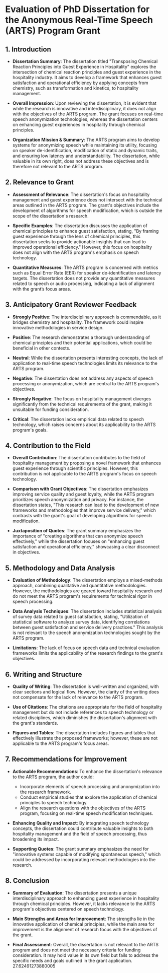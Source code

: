 # Evaluation of PhD Dissertation for the Anonymous Real-Time Speech (ARTS) Program Grant

## 1. Introduction
- **Dissertation Summary**: The dissertation titled "Transposing Chemical Reaction Principles into Guest Experience in Hospitality" explores the intersection of chemical reaction principles and guest experience in the hospitality industry. It aims to develop a framework that enhances guest satisfaction and operational efficiency by applying concepts from chemistry, such as transformation and kinetics, to hospitality management.
  
- **Overall Impression**: Upon reviewing the dissertation, it is evident that while the research is innovative and interdisciplinary, it does not align with the objectives of the ARTS program. The grant focuses on real-time speech anonymization technologies, whereas the dissertation centers on enhancing guest experiences in hospitality through chemical principles.

- **Organization Mission & Summary**: The ARTS program aims to develop systems for anonymizing speech while maintaining its utility, focusing on speaker de-identification, modification of static and dynamic traits, and ensuring low latency and understandability. The dissertation, while valuable in its own right, does not address these objectives and is therefore not relevant to the ARTS program.

## 2. Relevance to Grant
- **Assessment of Relevance**: The dissertation's focus on hospitality management and guest experience does not intersect with the technical areas outlined in the ARTS program. The grant's objectives include the development of algorithms for speech modification, which is outside the scope of the dissertation's research.

- **Specific Examples**: The dissertation discusses the application of chemical principles to enhance guest satisfaction, stating, "By framing guest experience through the lens of chemical principles, this dissertation seeks to provide actionable insights that can lead to improved operational efficiency." However, this focus on hospitality does not align with the ARTS program's emphasis on speech technology.

- **Quantitative Measures**: The ARTS program is concerned with metrics such as Equal Error Rate (EER) for speaker de-identification and latency targets. The dissertation does not provide any quantitative measures related to speech or audio processing, indicating a lack of alignment with the grant’s focus areas.

## 3. Anticipatory Grant Reviewer Feedback
- **Strongly Positive**: The interdisciplinary approach is commendable, as it bridges chemistry and hospitality. The framework could inspire innovative methodologies in service design.
  
- **Positive**: The research demonstrates a thorough understanding of chemical principles and their potential applications, which could be beneficial in other contexts.

- **Neutral**: While the dissertation presents interesting concepts, the lack of application to real-time speech technologies limits its relevance to the ARTS program.

- **Negative**: The dissertation does not address any aspects of speech processing or anonymization, which are central to the ARTS program's objectives.

- **Strongly Negative**: The focus on hospitality management diverges significantly from the technical requirements of the grant, making it unsuitable for funding consideration.

- **Critical**: The dissertation lacks empirical data related to speech technology, which raises concerns about its applicability to the ARTS program's goals.

## 4. Contribution to the Field
- **Overall Contribution**: The dissertation contributes to the field of hospitality management by proposing a novel framework that enhances guest experience through scientific principles. However, this contribution is not applicable to the ARTS program's focus on speech technology.

- **Comparison with Grant Objectives**: The dissertation emphasizes improving service quality and guest loyalty, while the ARTS program prioritizes speech anonymization and privacy. For instance, the dissertation states, "This research can lead to the development of new frameworks and methodologies that improve service delivery," which contrasts with the grant's goal of developing algorithms for speech modification.

- **Juxtaposition of Quotes**: The grant summary emphasizes the importance of "creating algorithms that can anonymize speech effectively," while the dissertation focuses on "enhancing guest satisfaction and operational efficiency," showcasing a clear disconnect in objectives.

## 5. Methodology and Data Analysis
- **Evaluation of Methodology**: The dissertation employs a mixed-methods approach, combining qualitative and quantitative methodologies. However, the methodologies are geared toward hospitality research and do not meet the ARTS program's requirements for technical rigor in speech processing.

- **Data Analysis Techniques**: The dissertation includes statistical analysis of survey data related to guest satisfaction, stating, "Utilization of statistical software to analyze survey data, identifying correlations between guest satisfaction and service delivery practices." This analysis is not relevant to the speech anonymization technologies sought by the ARTS program.

- **Limitations**: The lack of focus on speech data and technical evaluation frameworks limits the applicability of the research findings to the grant's objectives.

## 6. Writing and Structure
- **Quality of Writing**: The dissertation is well-written and organized, with clear sections and logical flow. However, the clarity of the writing does not compensate for the lack of relevance to the ARTS program.

- **Use of Citations**: The citations are appropriate for the field of hospitality management but do not include references to speech technology or related disciplines, which diminishes the dissertation's alignment with the grant's standards.

- **Figures and Tables**: The dissertation includes figures and tables that effectively illustrate the proposed frameworks; however, these are not applicable to the ARTS program's focus areas.

## 7. Recommendations for Improvement
- **Actionable Recommendations**: To enhance the dissertation's relevance to the ARTS program, the author could:
  - Incorporate elements of speech processing and anonymization into the research framework.
  - Conduct empirical studies that explore the application of chemical principles to speech technology.
  - Align the research questions with the objectives of the ARTS program, focusing on real-time speech modification techniques.

- **Enhancing Quality and Impact**: By integrating speech technology concepts, the dissertation could contribute valuable insights to both hospitality management and the field of speech processing, thus broadening its impact.

- **Supporting Quotes**: The grant summary emphasizes the need for "innovative systems capable of modifying spontaneous speech," which could be addressed by incorporating relevant methodologies into the research.

## 8. Conclusion
- **Summary of Evaluation**: The dissertation presents a unique interdisciplinary approach to enhancing guest experience in hospitality through chemical principles. However, it lacks relevance to the ARTS program's objectives centered on speech technology.

- **Main Strengths and Areas for Improvement**: The strengths lie in the innovative application of chemical principles, while the main area for improvement is the alignment of research focus with the objectives of the grant.

- **Final Assessment**: Overall, the dissertation is not relevant to the ARTS program and does not meet the necessary criteria for funding consideration. It may hold value in its own field but fails to address the specific needs and goals outlined in the grant application. 27.62491273880005